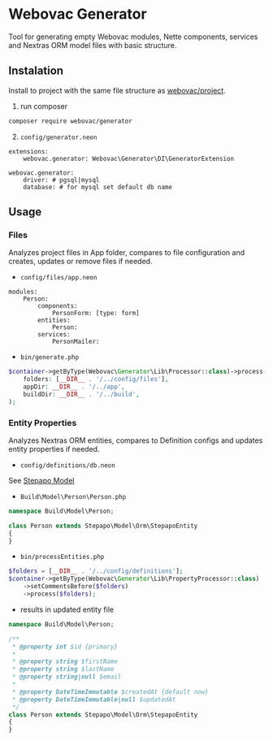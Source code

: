 # Webovac Generator

Tool for generating empty Webovac modules, Nette components, services and Nextras ORM model files with basic structure.

## Instalation

Install to project with the same file structure as [webovac/project](https://www.github.com/webovac/project).

1. run composer

```bash
composer require webovac/generator
```

2. `config/generator.neon`

```neon
extensions:
    webovac.generator: Webovac\Generator\DI\GeneratorExtension

webovac.generator:
    driver: # pgsql|mysql
    database: # for mysql set default db name
```

## Usage

### Files

Analyzes project files in App folder, compares to file configuration and creates, updates or remove files if needed.

- `config/files/app.neon`

```neon
modules:
    Person:
        components:
            PersonForm: [type: form]
        entities:
            Person:
        services:
            PersonMailer:
```

- `bin/generate.php`

```php
$container->getByType(Webovac\Generator\Lib\Processor::class)->process(
    folders: [__DIR__ . '/../config/files'],
    appDir: __DIR__ . '/../app',
    buildDir: __DIR__ . '/../build',
);
```

### Entity Properties

Analyzes Nextras ORM entities, compares to Definition configs and updates entity properties if needed.

- `config/definitions/db.neon`

See [Stepapo Model](https://github.com/stepapo/model#definitions)

- `Build\Model\Person\Person.php`

```php
namespace Build\Model\Person;

class Person extends Stepapo\Model\Orm\StepapoEntity
{
}
```

- `bin/processEntities.php`

```php
$folders = [__DIR__ . '/../config/definitions'];
$container->getByType(Webovac\Generator\Lib\PropertyProcessor::class)
    ->setCommentsBefore($folders)
    ->process($folders);
```

- results in updated entity file

```php
namespace Build\Model\Person;

/**
 * @property int $id {primary}
 *
 * @property string $firstName
 * @property string $lastName
 * @property string|null $email
 *
 * @property DateTimeImmutable $createdAt {default now}
 * @property DateTimeImmutable|null $updatedAt
 */
class Person extends Stepapo\Model\Orm\StepapoEntity
{
}
```
